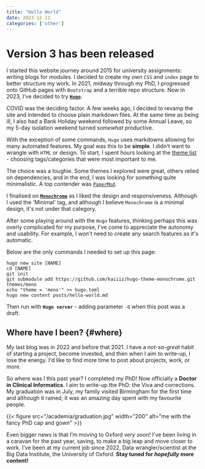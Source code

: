 ```yaml
---
title: "Hello World"
date: 2023-12-11
categories: ['other']
---
```


# Version 3 has been released

I started this website journey around 2015 for university assignments: writing blogs for modules.
I decided to create my own `CSS` and `index` page to better structure my work.
In 2021, midway through my PhD, I progressed onto GitHub pages with `Bootstrap` and a terrible repo structure.
Now in 2023, I’ve decided to try [**`Hugo`**](https://gohugo.io/ "Hugo website"). 

COVID was the deciding factor. A few weeks ago, I decided to revamp the site and intended to choose plain markdown files.
At the same time as being ill, I also had a Bank Holiday weekend followed by some Annual Leave, so my 5-day isolation weekend turned *somewhat* productive.

With the exception of some commands, `Hugo` uses markdowns allowing for many automated features.
My goal was this to be **simple**. I didn't want to wrangle with `HTML` or design.
To start, I spent hours looking at the [theme list](https://themes.gohugo.io/ "full list of hugo themes") - choosing tags/categories that were most important to me.

The choice was a toughie. Some themes I explored were great, others relied on dependencies, and in the end, I was looking for something quite minimalistic.
A top contender was [`PaperMod`](https://github.com/adityatelange/hugo-PaperMod "papermod git repository"). 

I finalised on [**`Monochrome`**](https://github.com/kaiiiz/hugo-theme-monochrome.git "monochrome git repository") as I liked the design and responsiveness.
Although I used the 'Minimal' tag, and although I believe `Monochrome` is a minimal design, it's not under that category.

After some playing around with the `Hugo` features, thinking perhaps this was overly complicated for my purpose, I've come to appreciate the autonomy and usability.
For example, I won't need to create any search features as it's automatic.

Below are the only commands I needed to set up this page:
```
hugo new site [NAME]
cd [NAME]
git init
git submodule add https://github.com/kaiiiz/hugo-theme-monochrome.git themes/mono
echo "theme = 'mono'" >> hugo.toml
hugo new content posts/hello-world.md
```
Then run with **`Hugo server`** - adding parameter `-D` when this post was a draft.

## Where have I been? {#where}
My last blog was in 2022 and before that 2021. I have a *not-so-great* habit of starting a project, become invested, and then when I aim to write-up, I lose the energy.
I'd like to find more time to post about projects, work, or more.

So where was I this past year? 
I completed my PhD! Now officially a **Doctor in Clinical Informatics**. I aim to write-up the PhD: the Viva and corrections. 
My graduation was in July, my family visited Birmingham for the first time and although it rained, it was an amazing day spent with my favourite people.

{{< figure src="/academia/graduation.jpg" width="200" alt="me with the fancy PhD cap and gown" >}}

Even bigger news is that I’m moving to Oxford *very* soon! I've been living in a caravan for the past year, saving, to make a big leap and move closer to work.
I’ve been at my current job since 2022, Data wrangler/scientist at the Big Data Institute, the University of Oxford.
**Stay tuned for *hopefully* more content!**